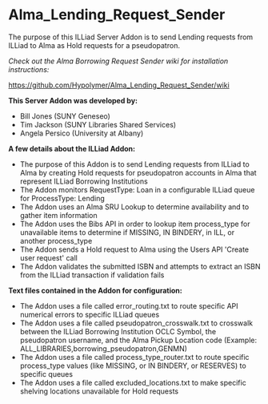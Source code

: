 # Alma_Lending_Request_Sender
The purpose of this ILLiad Server Addon is to send Lending requests from ILLiad to Alma as Hold requests for a pseudopatron.

_Check out the Alma Borrowing Request Sender wiki for installation instructions:_

https://github.com/Hypolymer/Alma_Lending_Request_Sender/wiki

**This Server Addon was developed by:**
- Bill Jones (SUNY Geneseo)
- Tim Jackson (SUNY Libraries Shared Services)
- Angela Persico (University at Albany)

**A few details about the ILLiad Addon:**
- The purpose of this Addon is to send Lending requests from ILLiad to Alma by creating Hold requests for pseudopatron accounts in Alma that represent ILLiad Borrowing Institutions
- The Addon monitors RequestType: Loan in a configurable ILLiad queue for ProcessType: Lending
- The Addon uses an Alma SRU Lookup to determine availability and to gather item information
- The Addon uses the Bibs API in order to lookup item process_type for unavailable items to determine if MISSING, IN BINDERY, in ILL, or another process_type
- The Addon sends a Hold request to Alma using the Users API 'Create user request' call
- The Addon validates the submitted ISBN and attempts to extract an ISBN from the ILLiad transaction if validation fails

**Text files contained in the Addon for configuration:**
- The Addon uses a file called error_routing.txt to route specific API numerical errors to specific ILLiad queues
- The Addon uses a file called pseudopatron_crosswalk.txt to crosswalk between the ILLiad Borrowing Institution OCLC Symbol, the pseudopatron username, and the Alma Pickup Location code (Example: ALL_LIBRARIES,borrowing_pseudopatron,GENMN)
- The Addon uses a file called process_type_router.txt to route specific process_type values (like MISSING, or IN BINDERY, or RESERVES) to specific queues
- The Addon uses a file called excluded_locations.txt to make specific shelving locations unavailable for Hold requests 
